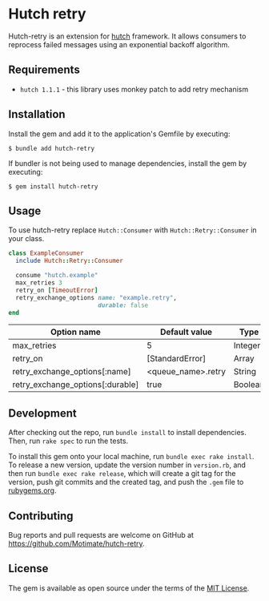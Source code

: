 # Hutch retry

Hutch-retry is an extension for [hutch](https://github.com/ruby-amqp/hutch) framework. It allows consumers to reprocess failed messages using an exponential backoff algorithm.

## Requirements

- `hutch 1.1.1` - this library uses monkey patch to add retry mechanism

## Installation

Install the gem and add it to the application's Gemfile by executing:

    $ bundle add hutch-retry

If bundler is not being used to manage dependencies, install the gem by executing:

    $ gem install hutch-retry

## Usage

To use hutch-retry replace `Hutch::Consumer` with `Hutch::Retry::Consumer` in your class.

```ruby
class ExampleConsumer
  include Hutch::Retry::Consumer

  consume "hutch.example"
  max_retries 3
  retry_on [TimeoutError]
  retry_exchange_options name: "example.retry",
                         durable: false
end
```

| Option name                      | Default value      | Type    |
|----------------------------------|--------------------|---------|
| max_retries                      | 5                  | Integer |
| retry_on                         | [StandardError]    | Array   |
| retry_exchange_options[:name]    | <queue_name>.retry | String  |
| retry_exchange_options[:durable] | true               | Boolean |

## Development

After checking out the repo, run `bundle install` to install dependencies. Then, run `rake spec` to run the tests.

To install this gem onto your local machine, run `bundle exec rake install`. To release a new version, update the version number in `version.rb`, and then run `bundle exec rake release`, which will create a git tag for the version, push git commits and the created tag, and push the `.gem` file to [rubygems.org](https://rubygems.org).

## Contributing

Bug reports and pull requests are welcome on GitHub at https://github.com/Motimate/hutch-retry.

## License

The gem is available as open source under the terms of the [MIT License](https://opensource.org/licenses/MIT).
